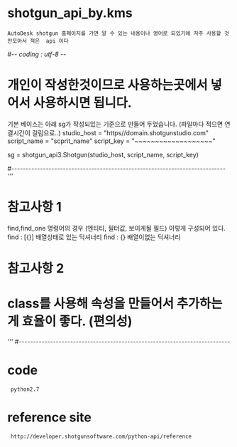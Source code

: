 # shotgun_api_by.kms
    AutoDesk shotgun 홈페이지를 가면 알 수 있는 내용이나 영어로 되있기에 자주 사용할 것만모아서 적은  api 이다
#-*- coding : utf-8 -*-

# 개인이 작성한것이므로 사용하는곳에서 넣어서 사용하시면 됩니다.
 기본 베이스는 아래 sg가 작성되있는 기준으로 만들어 두었습니다. (파일마다 적으면 연결시간이 걸림으로..)
 studio_host = "https//domain.shotgunstudio.com"
 script_name = "scprit_name"
 script_key = "~~~~~~~~~~~~~~~~~~~"

 sg = shotgun_api3.Shotgun(studio_host, script_name, script_key)

#---------------------------------------------------------------------------
'''
# 참고사항 1
find,find_one 명령어의 경우 (엔티티, 필터값, 보이게될 필드) 이렇게 구성되어 있다.
find : [{}] 배열상태로 있는 딕셔너리
find : {} 배열이없는 딕셔너리

# 참고사항 2
# class를 사용해 속성을 만들어서 추가하는게 효율이 좋다. (편의성)
'''
#--------------------------------------------------------------------------


# code
     python2.7

# reference site
     http://developer.shotgunsoftware.com/python-api/reference
